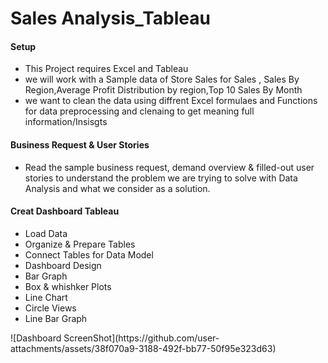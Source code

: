 <h1>Sales Analysis_Tableau</h1>
<h4> Setup </h4>
<ul> <li> This Project requires Excel and Tableau </li>
<li> we will work with a Sample data of Store Sales for Sales , Sales By Region,Average Profit Distribution by region,Top 10 Sales By Month
</li>
  <li>
    we want to clean the data using diffrent Excel formulaes and Functions for data preprocessing and clenaing to get meaning full information/Insisgts
  </li>

</ul>
<h4>Business Request & User Stories </h4>
<ul> <li> Read the sample business request, demand overview & filled-out user stories to understand the problem we are trying to solve with Data Analysis and what we consider as a solution.</li></ul>
<h4> Creat Dashboard Tableau </h4>
<ul>
  <li>Load Data</li>
  <li>Organize & Prepare Tables</li>
  <li>Connect Tables for Data Model</li>
  <li>Dashboard Design</li>
  <li> Bar Graph</li>
  <li>Box & whishker Plots</li>
  <li>Line Chart</li>
  <li>Circle Views</li>
  <li>Line Bar Graph</li>
</ul>
![Dashboard ScreenShot](https://github.com/user-attachments/assets/38f070a9-3188-492f-bb77-50f95e323d63)



